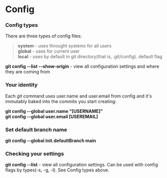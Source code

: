 # Config

### Config types

There are three types of config files:

> **system** - uses throught systems for all users  
> **global** - uses for current user  
> **local** - uses by default in git directory(that is, .git/config). default flag

**git config --list --show-origin** - view all configuration settings and where they are coming from

### Your identity

Each git command uses user.name and user.email from config and it's immutably baked into the commits
you start creating:

**git config --global user.name "[USERNAME]"**  
**git config --global user.email [USEREMAIL]**

### Set default branch name

**git config --global init.defaultBranch main**

### Checking your settings

**git config --list** - view all configuration settings. Can be used with config flags by types(-s, -g, -l). See Config types above.
